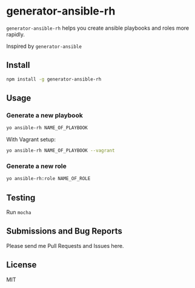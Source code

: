 generator-ansible-rh
=================
`generator-ansible-rh` helps you create ansible playbooks and roles more rapidly.

Inspired by `generator-ansible`


## Install

```bash
npm install -g generator-ansible-rh
```

## Usage

### Generate a new playbook

```bash
yo ansible-rh NAME_OF_PLAYBOOK
```

With Vagrant setup:

```bash
yo ansible-rh NAME_OF_PLAYBOOK --vagrant
```

### Generate a new role

```bash
yo ansible-rh:role NAME_OF_ROLE
```

## Testing

Run `mocha`

## Submissions and Bug Reports
Please send me Pull Requests and Issues here.

## License

MIT
